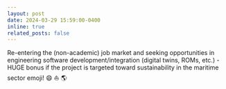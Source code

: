 ```yaml
---
layout: post
date: 2024-03-29 15:59:00-0400
inline: true
related_posts: false
---
```


Re-entering the (non-academic) job market and seeking opportunities in engineering software development/integration (digital twins, ROMs, etc.) - HUGE bonus if the project is targeted toward sustainability in the maritime sector emoji! :smile: :sailboat: 	:earth_americas:
